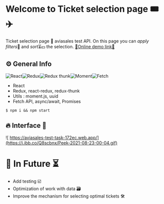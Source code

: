 # Welcome to Ticket selection page 🎟️✈️
Ticket selection page 📝 aviasales test API. On this page you can *apply filters*📌 and *sort*⏳💵 the selection.  <a href="https://aviasales-test-task-172ec.web.app/" target="_blank"/>:link:Online demo link:link:<a/>
## ⚙️ General Info
![React](https://img.shields.io/badge/React-20232A?style=for-the-badge&logo=react&logoColor=61DAFB)![Redux](https://img.shields.io/badge/Redux-593D88?style=for-the-badge&logo=redux&logoColor=white)![Redux thunk](https://img.shields.io/badge/Redux_thunk-FF69B4?style=for-the-badge&logo=redux&logoColor=black)![Moment](https://img.shields.io/badge/Moment-FF8C00?style=for-the-badge&logo=javascript&logoColor=black)![Fetch](https://img.shields.io/badge/Fetch-7CFC00?style=for-the-badge&logo=javascript&logoColor=white)
 - React
 - Redux, react-redux, redux-thunk
 - Utils : moment.js, uuid
 - Fetch API, async/await, Promises
 
 `$ npm i && npm start`
## 🔥  Interface 👀
![ https://aviasales-test-task-172ec.web.app/](https://i.ibb.co/Q8scbnx/Peek-2021-08-23-00-04.gif)
# 🔮 In Future ⏳
- Add testing   ☑️
- Optimization of work with data 🗃️
- Improve the mechanism for selecting optimal tickets 🛠️
